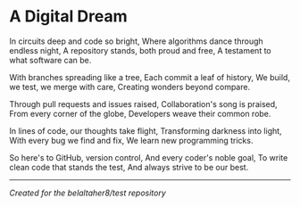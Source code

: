 # A Digital Dream

In circuits deep and code so bright,
Where algorithms dance through endless night,
A repository stands, both proud and free,
A testament to what software can be.

With branches spreading like a tree,
Each commit a leaf of history,
We build, we test, we merge with care,
Creating wonders beyond compare.

Through pull requests and issues raised,
Collaboration's song is praised,
From every corner of the globe,
Developers weave their common robe.

In lines of code, our thoughts take flight,
Transforming darkness into light,
With every bug we find and fix,
We learn new programming tricks.

So here's to GitHub, version control,
And every coder's noble goal,
To write clean code that stands the test,
And always strive to be our best.

---
*Created for the belaltaher8/test repository*
